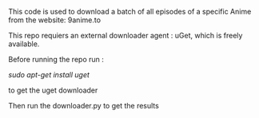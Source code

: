 This code is used to download a batch of all episodes of a specific Anime from the website: 9anime.to

This repo requiers an external downloader agent : uGet, which is freely available.

Before running the repo run :

*sudo apt-get install uget*

to get the uget downloader

Then run the downloader.py to get the results
